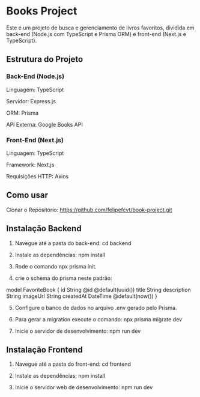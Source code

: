 # Books Project

Este é um projeto de busca e gerenciamento de livros favoritos, dividida em back-end (Node.js com TypeScript e Prisma ORM) e front-end (Next.js e TypeScript).

## Estrutura do Projeto

### Back-End (Node.js)

Linguagem: TypeScript

Servidor: Express.js

ORM: Prisma

API Externa: Google Books API

### Front-End (Next.js)

Linguagem: TypeScript

Framework: Next.js

Requisições HTTP: Axios

## Como usar

Clonar o Repositório: https://github.com/felipefcvt/book-project.git

## Instalação Backend

1. Navegue até a pasta do back-end: cd backend

2. Instale as dependências: npm install

3. Rode o comando npx prisma init.

4. crie o schema do prisma neste padrão:

model FavoriteBook {
  id          String   @id @default(uuid())
  title       String
  description String
  imageUrl    String
  createdAt   DateTime @default(now())
}

5. Configure o banco de dados no arquivo .env gerado pelo Prisma.

6. Para gerar a migration execute o comando: npx prisma migrate dev

7. Inicie o servidor de desenvolvimento: npm run dev

## Instalação Frontend

1. Navegue até a pasta do front-end: cd frontend

2. Instale as dependências: npm install

3. Inicie o servidor web de desenvolvimento: npm run dev

